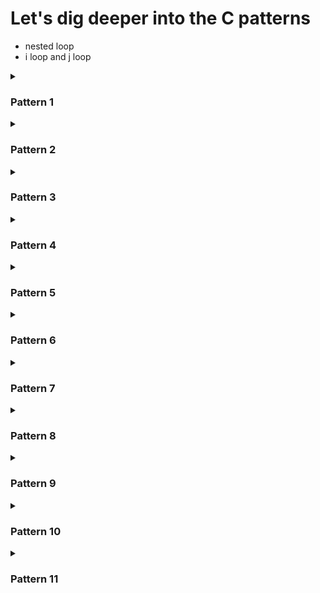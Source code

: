 # Let's dig deeper into the C patterns

- nested loop
- i loop and j loop

<details>
    <summary><h3>Pattern 1</h3></summary>
    <p>9 x 9 (1 - 9)</p>
    <img src="./patterns/1.JPG" textAllign="center"  alt="Alt text" title="Optional title">
    <h4>Steps:</h4>
    <ul>
    <li>Step 1: Print 1 - 9 with a for loop</li>
    <li>Step 2: repeat it for 9 times</li>
    </ul>
</details>

<details>
    <summary><h3>Pattern 2</h3></summary>
    <p>9 x 9 (1, 9 times then 2, 9 times and so on)</p>
    <img src="./patterns/2.JPG" textAllign="center"  alt="Alt text" title="Optional title">
    <h4>Steps:</h4>
    <ul>
    <li>Step 1: Print 1, 9 times with a for loop (this time print outer loop (i))</li>
    <li>Step 2: repeat it for 9 times</li>
    </ul>
</details>

<details>
    <summary><h3>Pattern 3</h3></summary>
    <p>9 x 9 (filled with *)</p>
    <img src="./patterns/3.JPG" textAllign="center"  alt="Alt text" title="Optional title">
    <h4>Steps:</h4>
    <ul>
    <li>Step 1: Print 9 * with a for loop</li>
    <li>Step 2: repeat it for 9 times</li>
    </ul>
</details>

<details>
    <summary><h3>Pattern 4</h3></summary>
    <p>9 x 9 ( A - I)</p>
    <img src="./patterns/4.JPG" textAllign="center"  alt="Alt text" title="Optional title">
    <h4>Steps:</h4>
    <ul>
    <li>Step 1: Print A - I with a for loop</li>
    <li>Step 2: repeat it for 9 times</li>
    <li>Step 3: solved it using array of Alphabets as well as ASCII codes</li>
    </ul>
</details>

<details>
    <summary><h3>Pattern 5</h3></summary>
    <p>9 x 9 (9 - 1)</p>
    <img src="./patterns/5.JPG" textAllign="center"  alt="Alt text" title="Optional title">
    <h4>Steps:</h4>
    <ul>
    <li>Step 1: Print 9 - 1 with a for loop</li>
    <li>Step 2: repeat it for 9 times</li>
    </ul>
</details>

<details>
    <summary><h3>Pattern 6</h3></summary>
    <p>9 x 9 (9, 9 times then 8, 9 times and so on)</p>
    <img src="./patterns/6.JPG" textAllign="center"  alt="Alt text" title="Optional title">
    <h4>Steps:</h4>
    <ul>
    <li>Step 1: Print 9, 9 times with a for loop</li>
    <li>Step 2: repeat it for 9 times</li>
    </ul>
</details>

<details>
    <summary><h3>Pattern 7</h3></summary>
    <p>Right angle triangle (1 - 9)</p>
    <img src="./patterns/7.JPG" textAllign="center"  alt="Alt text" title="Optional title">
    <h4>Steps:</h4>
    <ul>
    <li>Step 1: Print 1 - 9 with a for loop</li>
    <li>Step 2: assign j <= i and continue the loop</li>
    </ul>
</details>

<details>
<summary><h3>Pattern 8</h3></summary>
    <p>Right angle triangle (1, 1 time, 2, 2 time and so on)</p>
    <img src="./patterns/8.JPG" textAllign="center"  alt="Alt text" title="Optional title">
    <h4>Steps:</h4>
    <ul>
    <li>Step 1: Print 1 - 9 with a for loop</li>
    <li>Step 2: assign j <= i and continue the loop</li>
    <li>Step 3: print i instead of j</li>
    </ul>
</details>

<details>
<summary><h3>Pattern 9</h3></summary>
    <p>Right angle triangle (All filled with *)</p>
    <img src="./patterns/9.JPG" textAllign="center"  alt="Alt text" title="Optional title">
    <h4>Steps:</h4>
    <ul>
    <li>Step 1: Print 1 - 9 with a for loop</li>
    <li>Step 2: assign j <= i and continue the loop</li>
    <li>Step 3: print * instead of i/j</li>
    </ul>
</details>

<details>
<summary><h3>Pattern 10</h3></summary>
    <p>Right angle triangle (All filled with Alphabets (A - I))</p>
    <img src="./patterns/10.JPG" textAllign="center"  alt="Alt text" title="Optional title">
    <h4>Steps:</h4>
    <ul>
    <li>Step 1: Print A - I with a for loop</li>
    <li>Step 2: assign j <= i and continue the loop</li>
    <li>Step 3: print j + 64 (ASCII) instead of j</li>
    </ul>
</details>

<details>
<summary><h3>Pattern 11</h3></summary>
    <p>Right angle triangle (All filled with Alphabets (A - I, A, ALl B and so on))</p>
    <img src="./patterns/11.JPG" textAllign="center"  alt="Alt text" title="Optional title">
    <h4>Steps:</h4>
    <ul>
    <li>Step 1: Print A - I with a for loop</li>
    <li>Step 2: assign j <= i and continue the loop</li>
    <li>Step 3: print i + 64 (ASCII) instead of j</li>
    </ul>
</details>

